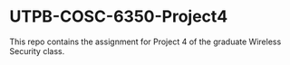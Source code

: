 # UTPB-COSC-6350-Project4
This repo contains the assignment for Project 4 of the graduate Wireless Security class.
